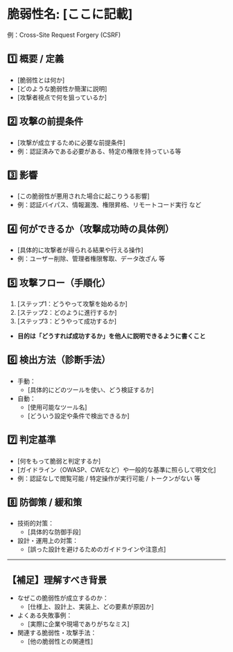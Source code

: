 # 脆弱性名: [ここに記載]  
例：Cross-Site Request Forgery (CSRF)

## 1️⃣ 概要 / 定義
- [脆弱性とは何か]
- [どのような脆弱性か簡潔に説明]
- [攻撃者視点で何を狙っているか]

## 2️⃣ 攻撃の前提条件
- [攻撃が成立するために必要な前提条件]
- 例：認証済みである必要がある、特定の権限を持っている等

## 3️⃣ 影響
- [この脆弱性が悪用された場合に起こりうる影響]
- 例：認証バイパス、情報漏洩、権限昇格、リモートコード実行 など

## 4️⃣ 何ができるか（攻撃成功時の具体例）
- [具体的に攻撃者が得られる結果や行える操作]
- 例：ユーザー削除、管理者権限奪取、データ改ざん 等

## 5️⃣ 攻撃フロー（手順化）
1. [ステップ1：どうやって攻撃を始めるか]
2. [ステップ2：どのように進行するか]
3. [ステップ3：どうやって成功するか]
- **目的は「どうすれば成功するか」を他人に説明できるように書くこと**

## 6️⃣ 検出方法（診断手法）
- 手動：
  - [具体的にどのツールを使い、どう検証するか]
- 自動：
  - [使用可能なツール名]
  - [どういう設定や条件で検出できるか]

## 7️⃣ 判定基準
- [何をもって脆弱と判定するか]
- [ガイドライン（OWASP、CWEなど）や一般的な基準に照らして明文化]
- 例：認証なしで閲覧可能 / 特定操作が実行可能 / トークンがない 等

## 8️⃣ 防御策 / 緩和策
- 技術的対策：
  - [具体的な防御手段]
- 設計・運用上の対策：
  - [誤った設計を避けるためのガイドラインや注意点]

---

## 【補足】理解すべき背景
- なぜこの脆弱性が成立するのか：
  - [仕様上、設計上、実装上、どの要素が原因か]
- よくある失敗事例：
  - [実際に企業や現場でありがちなミス]
- 関連する脆弱性・攻撃手法：
  - [他の脆弱性との関連性]